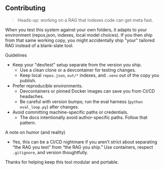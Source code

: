 ## Contributing

> Heads-up: working on a RAG that indexes code can get meta fast.

When you test this system against your own folders, it adapts to your environment (repos.json, indexes, local model choices). If you then ship from that same working copy, you might accidentally ship "your" tailored RAG instead of a blank-slate tool.

Guidelines
- Keep your "dev/test" setup separate from the version you ship.
  - Use a clean clone or a devcontainer for testing changes.
  - Keep local `repos.json`, `out/*` indexes, and `.venv` out of the copy you publish.
- Prefer reproducible environments.
  - Devcontainers or pinned Docker images can save you from CI/CD headaches.
  - Be careful with version bumps; run the eval harness (`python eval_loop.py`) after changes.
- Avoid committing machine-specific paths or credentials.
  - The docs intentionally avoid author-specific paths. Follow that pattern.

A note on humor (and reality)
- Yes, this can be a CI/CD nightmare if you aren’t strict about separating “the RAG you test” from “the RAG you ship.” Use containers, respect `.gitignore`, and version thoughtfully.

Thanks for helping keep this tool modular and portable.

